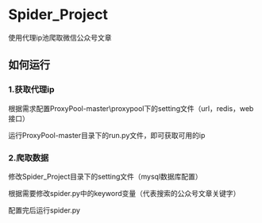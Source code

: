 # Spider_Project
使用代理ip池爬取微信公众号文章

## 如何运行
### 1.获取代理ip
根据需求配置ProxyPool-master\proxypool下的setting文件（url，redis，web接口）

运行ProxyPool-master目录下的run.py文件，即可获取可用的ip
### 2.爬取数据
修改Spider_Project目录下的setting文件（mysql数据库配置）

根据需要修改spider.py中的keyword变量（代表搜索的公众号文章关键字）

配置完后运行spider.py
